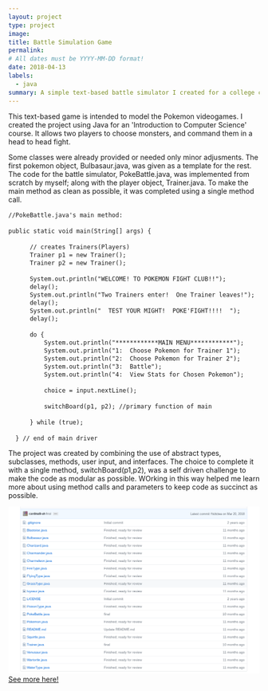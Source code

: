 ```yaml
---
layout: project
type: project
image: 
title: Battle Simulation Game
permalink:
# All dates must be YYYY-MM-DD format!
date: 2018-04-13
labels:
  - java
summary: A simple text-based battle simulator I created for a college course.
---
```


  This text-based game is intended to model the Pokemon videogames.  I created the project using Java for an 'Introduction to Computer Science' course. It allows two players to choose monsters, and command them in a head to head fight.
  
  Some classes were already provided or needed only minor adjusments.  The first pokemon object, Bulbasaur.java, was given as a template for the rest. The code for the battle simulator, PokeBattle.java, was implemented from scratch by myself; along with the player object, Trainer.java.  To make the main method as clean as possible, it was completed using a single method call.
  ```
  //PokeBattle.java's main method:
  
  public static void main(String[] args) {

		// creates Trainers(Players)
		Trainer p1 = new Trainer();
		Trainer p2 = new Trainer();

		System.out.println("WELCOME! TO POKEMON FIGHT CLUB!!");
		delay();
		System.out.println("Two Trainers enter!  One Trainer leaves!");
		delay();
		System.out.println("  TEST YOUR MIGHT!  POKE'FIGHT!!!!  ");
		delay();

		do {
			System.out.println("************MAIN MENU************");
			System.out.println("1:  Choose Pokemon for Trainer 1");
			System.out.println("2:  Choose Pokemon for Trainer 2");
			System.out.println("3:  Battle");
			System.out.println("4:  View Stats for Chosen Pokemon");

			choice = input.nextLine();

			switchBoard(p1, p2); //primary function of main
			
		} while (true);

	} // end of main driver
  ```
  
  The project was created by combining the use of abstract types, subclasses, methods, user input, and interfaces.  The choice to complete it with a single method, switchBoard(p1,p2), was a self driven challenge to make the code as modular as possible.  WOrking in this way helped me learn more about using method calls and parameters to keep code as succinct as possible.

<a href="https://github.com/cardinalli-uh/battlesim/tree/dev">
<img class="ui centered rounded large image" src="/images/ssbattlesimrepo.png">
</a><a href="https://github.com/cardinalli-uh/battlesim/tree/dev">See more here!</a>
